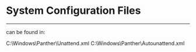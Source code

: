 # System Configuration Files

---

can be found in:

C:\\Windows\Panther\Unattend.xml
C:\\Windows\Panther\Autounattend.xml
